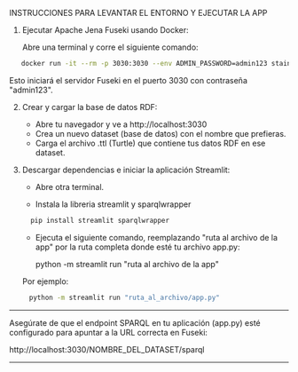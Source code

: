INSTRUCCIONES PARA LEVANTAR EL ENTORNO Y EJECUTAR LA APP

1. Ejecutar Apache Jena Fuseki usando Docker:

   Abre una terminal y corre el siguiente comando:
```bash
   docker run -it --rm -p 3030:3030 --env ADMIN_PASSWORD=admin123 stain/jena-fuseki
```
   Esto iniciará el servidor Fuseki en el puerto 3030 con contraseña "admin123".

2. Crear y cargar la base de datos RDF:

   - Abre tu navegador y ve a http://localhost:3030
   - Crea un nuevo dataset (base de datos) con el nombre que prefieras.
   - Carga el archivo .ttl (Turtle) que contiene tus datos RDF en ese dataset.

3. Descargar dependencias e iniciar la aplicación Streamlit:

   - Abre otra terminal.
     
   - Instala la libreria streamlit y sparqlwrapper
  
   ```bash
     pip install streamlit sparqlwrapper
   ```
     
   - Ejecuta el siguiente comando, reemplazando "ruta al archivo de la app" por la ruta completa donde esté tu archivo app.py:

     python -m streamlit run "ruta al archivo de la app"

   Por ejemplo:
```bash
     python -m streamlit run "ruta_al_archivo/app.py"
```
---

Asegúrate de que el endpoint SPARQL en tu aplicación (app.py) esté configurado para apuntar a la URL correcta  en Fuseki:

http://localhost:3030/NOMBRE_DEL_DATASET/sparql

---

